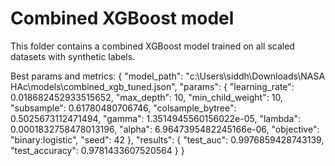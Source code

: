 # Combined XGBoost model

This folder contains a combined XGBoost model trained on all scaled datasets with synthetic labels.

Best params and metrics:
{
  "model_path": "c:\\Users\\siddh\\Downloads\\NASA  HAc\\models\\combined_xgb_tuned.json",
  "params": {
    "learning_rate": 0.018682452933515652,
    "max_depth": 10,
    "min_child_weight": 10,
    "subsample": 0.61780480706746,
    "colsample_bytree": 0.5025673112471494,
    "gamma": 1.3514945560156022e-05,
    "lambda": 0.0001832758478013196,
    "alpha": 6.9647395482245166e-06,
    "objective": "binary:logistic",
    "seed": 42
  },
  "results": {
    "test_auc": 0.9976859428743139,
    "test_accuracy": 0.9781433607520564
  }
}